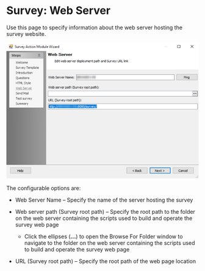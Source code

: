 # Survey: Web Server

Use this page to specify information about the web server hosting the survey website.

![Survey Action Module Wizard Web Server page](/static/img/product_docs/accessanalyzer/accessanalyzer/enterpriseauditor/admin/action/survey/webserver.png)

The configurable options are:

- Web Server Name – Specify the name of the server hosting the survey
- Web server path (Survey root path) – Specify the root path to the folder on the web server containing the scripts used to build and operate the survey web page

  - Click the ellipses (__...__) to open the Browse For Folder window to navigate to the folder on the web server containing the scripts used to build and operate the survey web page
- URL (Survey root path) – Specify the root path of the web page location
